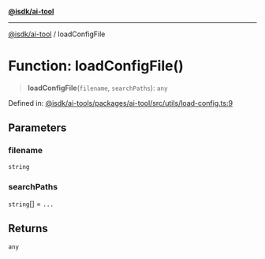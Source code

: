 [**@isdk/ai-tool**](../README.md)

***

[@isdk/ai-tool](../globals.md) / loadConfigFile

# Function: loadConfigFile()

> **loadConfigFile**(`filename`, `searchPaths`): `any`

Defined in: [@isdk/ai-tools/packages/ai-tool/src/utils/load-config.ts:9](https://github.com/isdk/ai-tool.js/blob/d0765f898f217d97c57c6949502b4a7bef5dce5e/src/utils/load-config.ts#L9)

## Parameters

### filename

`string`

### searchPaths

`string`[] = `...`

## Returns

`any`
